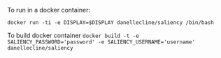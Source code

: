 To run in a docker container:

```docker run -ti -e DISPLAY=$DISPLAY danellecline/saliency /bin/bash```

To build docker container
```docker build -t -e SALIENCY_PASSWORD='password' -e SALIENCY_USERNAME='username' danellecline/saliency ```

